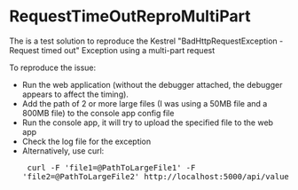 # RequestTimeOutReproMultiPart
The is a test solution to reproduce the Kestrel "BadHttpRequestException - Request timed out" Exception using a multi-part request

To reproduce the issue:
  * Run the web application (without the debugger attached, the debugger appears to affect the timing).
  * Add the path of 2 or more large files (I was using a 50MB file and a 800MB file) to the console app config file
  * Run the console app, it will try to upload the specified file to the web app
  * Check the log file for the exception
  * Alternatively, use curl: <pre> curl -F 'file1=@PathToLargeFile1' -F 'file2=@PathToLargeFile2' http\://localhost:5000/api/values/upload </pre>
